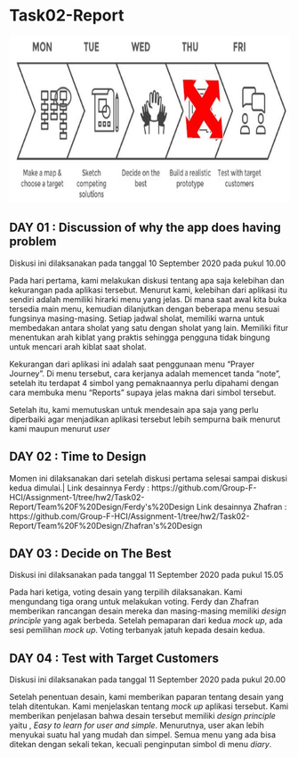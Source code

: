 
# Task02-Report


<img src="SprintDesign.JPG" height = "300px">

<h2>DAY 01 : Discussion of why the app does having problem</h2>
<p>
  Diskusi ini dilaksanakan pada tanggal 10 September 2020 pada pukul 10.00
  
  Pada hari pertama, kami melakukan diskusi tentang apa saja kelebihan dan kekurangan pada aplikasi tersebut. Menurut kami, kelebihan dari aplikasi itu sendiri adalah memiliki hirarki menu yang jelas. Di mana saat awal kita buka tersedia main menu, kemudian dilanjutkan dengan beberapa menu sesuai fungsinya masing-masing. Setiap jadwal sholat, memiliki warna untuk membedakan antara sholat yang satu dengan sholat yang lain. Memiliki fitur menentukan arah kiblat yang praktis sehingga pengguna tidak bingung untuk mencari arah kiblat saat sholat.

  Kekurangan dari aplikasi ini adalah saat penggunaan menu “Prayer Journey”. Di menu tersebut, cara kerjanya adalah memencet tanda “note”, setelah itu terdapat 4 simbol yang pemaknaannya perlu dipahami dengan cara membuka menu “Reports” supaya jelas makna dari simbol tersebut.
  
  Setelah itu, kami memutuskan untuk mendesain apa saja yang perlu diperbaiki agar menjadikan aplikasi tersebut lebih sempurna baik menurut kami maupun menurut <i>user</i>
</p>

<h2>DAY 02 : Time to Design</h2>
  Momen ini dilaksanakan dari setelah diskusi pertama selesai sampai diskusi kedua dimulai.|
  Link desainnya Ferdy : https://github.com/Group-F-HCI/Assignment-1/tree/hw2/Task02-Report/Team%20F%20Design/Ferdy's%20Design
  Link desainnya Zhafran : https://github.com/Group-F-HCI/Assignment-1/tree/hw2/Task02-Report/Team%20F%20Design/Zhafran's%20Design


<h2>DAY 03 : Decide on The Best</h2>
  Diskusi ini dilaksanakan pada tanggal 11 September 2020 pada pukul 15.05
  
  Pada hari ketiga, voting desain yang terpilih dilaksanakan. Kami mengundang tiga orang untuk melakukan voting. Ferdy dan Zhafran memberikan rancangan desain mereka dan masing-masing memiliki <i>design principle</i> yang agak berbeda. Setelah pemaparan dari kedua <i>mock up</i>, ada sesi pemilihan <i>mock up</i>. Voting terbanyak jatuh kepada desain kedua.


<h2>DAY 04 : Test with Target Customers</h2>
  Diskusi ini dilaksanakan pada tanggal 11 September 2020 pada pukul 20.00
  
  Setelah penentuan desain, kami memberikan paparan tentang desain yang telah ditentukan. Kami menjelaskan tentang <i>mock up</i> aplikasi tersebut. Kami memberikan penjelasan bahwa desain tersebut memiliki <i>design principle</i> yaitu , <i>Easy to learn for user and simple</i>. Menurutnya, user akan lebih menyukai suatu hal yang mudah dan simpel. Semua menu yang ada bisa ditekan dengan sekali tekan, kecuali penginputan simbol di menu <i>diary</i>.
